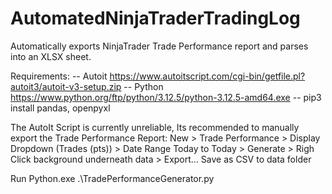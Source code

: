 # AutomatedNinjaTraderTradingLog
Automatically exports NinjaTrader Trade Performance report and parses into an XLSX sheet.

Requirements:
-- Autoit https://www.autoitscript.com/cgi-bin/getfile.pl?autoit3/autoit-v3-setup.zip
-- Python https://www.python.org/ftp/python/3.12.5/python-3.12.5-amd64.exe
-- pip3 install pandas, openpyxl

The AutoIt Script is currently unreliable, Its recommended to manually export the Trade Performance Report:
New > Trade Performance > Display Dropdown (Trades (pts)) > Date Range Today to Today > Generate > Righ Click background underneath data > Export... Save as CSV to data folder

Run Python.exe .\TradePerformanceGenerator.py
